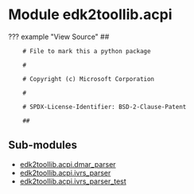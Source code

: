Module edk2toollib.acpi
=======================

??? example "View Source"
        ##

        # File to mark this a python package

        #

        # Copyright (c) Microsoft Corporation

        #

        # SPDX-License-Identifier: BSD-2-Clause-Patent

        ##

Sub-modules
-----------
* [edk2toollib.acpi.dmar_parser](dmar_parser/)
* [edk2toollib.acpi.ivrs_parser](ivrs_parser/)
* [edk2toollib.acpi.ivrs_parser_test](ivrs_parser_test/)